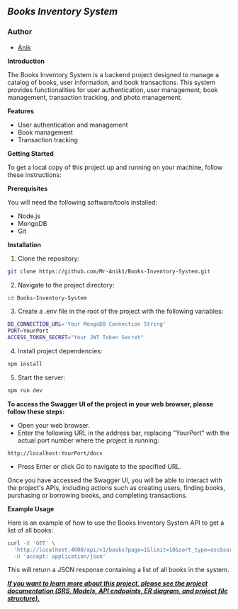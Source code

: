 ## **_Books Inventory System_**

### Author

- [Anik](https://github.com/Mr-Anik1)

**Introduction**

The Books Inventory System is a backend project designed to manage a catalog of books, user information, and book transactions. This system provides functionalities for user authentication, user management, book management, transaction tracking, and photo management.

**Features**

- User authentication and management
- Book management
- Transaction tracking

**Getting Started**

To get a local copy of this project up and running on your machine, follow these instructions:

**Prerequisites**

You will need the following software/tools installed:

- Node.js
- MongoDB
- Git

**Installation**

1. Clone the repository:

```bash
git clone https://github.com/Mr-Anik1/Books-Inventory-System.git
```

2. Navigate to the project directory:

```bash
cd Books-Inventory-System
```

3. Create a .env file in the root of the project with the following variables:

```bash
DB_CONNECTION_URL='Your MongoDB Connection String'
PORT=YourPort
ACCESS_TOKEN_SECRET="Your JWT Token Secret"
```

4. Install project dependencies:

```bash
npm install
```

5. Start the server:

```bash
npm run dev
```

**To access the Swagger UI of the project in your web browser, please follow these steps:**

- Open your web browser.
- Enter the following URL in the address bar, replacing "YourPort" with the actual port number where the project is running:

```
http://localhost:YourPort/docs
```

- Press Enter or click Go to navigate to the specified URL.

Once you have accessed the Swagger UI, you will be able to interact with the project's APIs, including actions such as creating users, finding books, purchasing or borrowing books, and completing transactions.

**Example Usage**

Here is an example of how to use the Books Inventory System API to get a list of all books:

```bash
curl -X 'GET' \
  'http://localhost:4000/api/v1/books?page=1&limit=10&sort_type=asc&sort_by=updatedAt' \
  -H 'accept: application/json'

```

This will return a JSON response containing a list of all books in the system.

**_[If you want to learn more about this project, please see the project documentation (SRS, Models, API endpoints, ER diagram, and project file structure).](https://docs.google.com/document/d/1vY4ypvUfF5-kO8mOdZI6cOnkAJHbdld7Aq42J99XWac/edit?usp=sharing)_**
